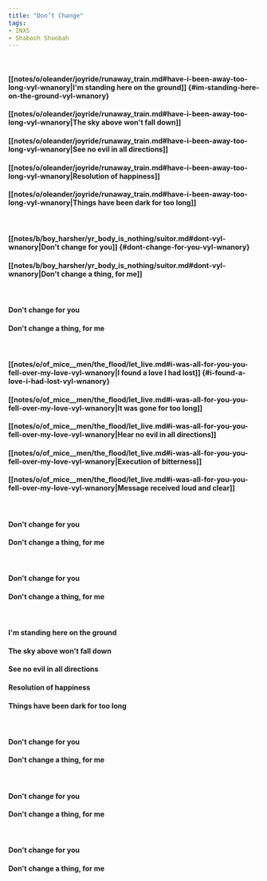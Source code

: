 ```yaml
---
title: "Don’t Change"
tags:
- INXS
- Shabooh Shoobah
---
```

&nbsp;
#### [[notes/o/oleander/joyride/runaway_train.md#have-i-been-away-too-long-vyl-wnanory|I'm standing here on the ground]] {#im-standing-here-on-the-ground-vyl-wnanory}
#### [[notes/o/oleander/joyride/runaway_train.md#have-i-been-away-too-long-vyl-wnanory|The sky above won't fall down]]
#### [[notes/o/oleander/joyride/runaway_train.md#have-i-been-away-too-long-vyl-wnanory|See no evil in all directions]]
#### [[notes/o/oleander/joyride/runaway_train.md#have-i-been-away-too-long-vyl-wnanory|Resolution of happiness]]
#### [[notes/o/oleander/joyride/runaway_train.md#have-i-been-away-too-long-vyl-wnanory|Things have been dark for too long]]
&nbsp;
#### [[notes/b/boy_harsher/yr_body_is_nothing/suitor.md#dont-vyl-wnanory|Don't change for you]] {#dont-change-for-you-vyl-wnanory}
#### [[notes/b/boy_harsher/yr_body_is_nothing/suitor.md#dont-vyl-wnanory|Don't change a thing, for me]]
&nbsp;
#### Don't change for you
#### Don't change a thing, for me
&nbsp;
#### [[notes/o/of_mice__men/the_flood/let_live.md#i-was-all-for-you-you-fell-over-my-love-vyl-wnanory|I found a love I had lost]] {#i-found-a-love-i-had-lost-vyl-wnanory}
#### [[notes/o/of_mice__men/the_flood/let_live.md#i-was-all-for-you-you-fell-over-my-love-vyl-wnanory|It was gone for too long]]
#### [[notes/o/of_mice__men/the_flood/let_live.md#i-was-all-for-you-you-fell-over-my-love-vyl-wnanory|Hear no evil in all directions]]
#### [[notes/o/of_mice__men/the_flood/let_live.md#i-was-all-for-you-you-fell-over-my-love-vyl-wnanory|Execution of bitterness]]
#### [[notes/o/of_mice__men/the_flood/let_live.md#i-was-all-for-you-you-fell-over-my-love-vyl-wnanory|Message received loud and clear]]
&nbsp;
#### Don't change for you
#### Don't change a thing, for me
&nbsp;
#### Don't change for you
#### Don't change a thing, for me
&nbsp;
#### I'm standing here on the ground
#### The sky above won't fall down
#### See no evil in all directions
#### Resolution of happiness
#### Things have been dark for too long
&nbsp;
#### Don't change for you
#### Don't change a thing, for me
&nbsp;
#### Don't change for you
#### Don't change a thing, for me
&nbsp;
#### Don't change for you
#### Don't change a thing, for me
